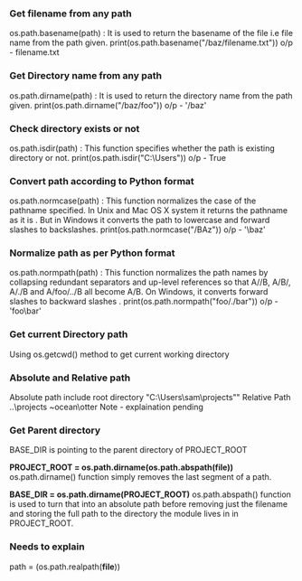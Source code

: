 ### Get filename from any path
os.path.basename(path) : It is used to return the basename of the file i.e file name from the path given. 
  print(os.path.basename("/baz/filename.txt"))
  o/p - filename.txt
  
### Get Directory name from any path
os.path.dirname(path) : It is used to return the directory name from the path given.
  print(os.path.dirname("/baz/foo"))
  o/p - '/baz'
  
### Check directory exists or not
 os.path.isdir(path) : This function specifies whether the path is existing directory or not. 
 print(os.path.isdir("C:\\Users"))
 o/p - True
 
### Convert path according to Python format
os.path.normcase(path) : This function normalizes the case of the pathname specified. In Unix and Mac OS X system it returns the pathname as it is . But in Windows it converts the path to lowercase and forward slashes to backslashes. 
  print(os.path.normcase("/BAz"))
  o/p - '\\baz'
  
### Normalize path as per Python format
os.path.normpath(path) : This function normalizes the path names by collapsing redundant separators and up-level references so that A//B, A/B/, A/./B and A/foo/../B all become A/B. On Windows, it converts forward slashes to backward slashes .
  print(os.path.normpath("foo/./bar"))
  o/p - 'foo\bar'
  
### Get current Directory path
Using os.getcwd() method to get current working directory

### Absolute and Relative path
Absolute path include root directory
"C:\\Users\\sam\projects""
Relative Path
..\\projects
~ocean\\otter
Note - explaination pending

### Get Parent directory
BASE_DIR is pointing to the parent directory of PROJECT_ROOT

**PROJECT_ROOT = os.path.dirname(os.path.abspath(__file__))**
os.path.dirname() function simply removes the last segment of a path.

**BASE_DIR = os.path.dirname(PROJECT_ROOT)**
os.path.abspath() function is used to turn that into an absolute path before removing just the filename and storing the full path to the directory the module lives in in PROJECT_ROOT.


### Needs to explain
path = (os.path.realpath(__file__))



